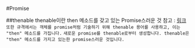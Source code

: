 #Promise


##thenable
thenable이란 then 메소드를 갖고 있는 Promise스러운 것
참고 : [링크](http://www.html5rocks.com/ko/tutorials/es6/promises/)
`또한 규격에서는 객체를 promise처럼 기술하기 위해 thenable 용어를 사용하고, 이는 "then" 메소드를 가집니다.`
`새로운 promise를 thenable로부터 생성합니다. thenable은 "then" 메소드를 가지고 있는한 promise스러운 것입니다.`

